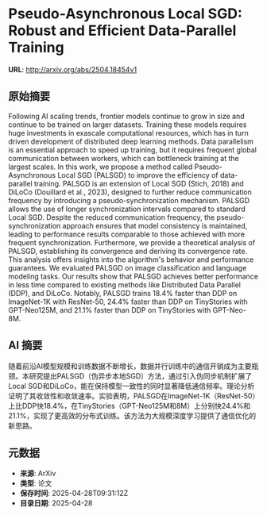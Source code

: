 # Pseudo-Asynchronous Local SGD: Robust and Efficient Data-Parallel Training

**URL**: http://arxiv.org/abs/2504.18454v1

## 原始摘要

Following AI scaling trends, frontier models continue to grow in size and
continue to be trained on larger datasets. Training these models requires huge
investments in exascale computational resources, which has in turn driven
development of distributed deep learning methods. Data parallelism is an
essential approach to speed up training, but it requires frequent global
communication between workers, which can bottleneck training at the largest
scales. In this work, we propose a method called Pseudo-Asynchronous Local SGD
(PALSGD) to improve the efficiency of data-parallel training. PALSGD is an
extension of Local SGD (Stich, 2018) and DiLoCo (Douillard et al., 2023),
designed to further reduce communication frequency by introducing a
pseudo-synchronization mechanism. PALSGD allows the use of longer
synchronization intervals compared to standard Local SGD. Despite the reduced
communication frequency, the pseudo-synchronization approach ensures that model
consistency is maintained, leading to performance results comparable to those
achieved with more frequent synchronization. Furthermore, we provide a
theoretical analysis of PALSGD, establishing its convergence and deriving its
convergence rate. This analysis offers insights into the algorithm's behavior
and performance guarantees. We evaluated PALSGD on image classification and
language modeling tasks. Our results show that PALSGD achieves better
performance in less time compared to existing methods like Distributed Data
Parallel (DDP), and DiLoCo. Notably, PALSGD trains 18.4% faster than DDP on
ImageNet-1K with ResNet-50, 24.4% faster than DDP on TinyStories with
GPT-Neo125M, and 21.1% faster than DDP on TinyStories with GPT-Neo-8M.


## AI 摘要

随着前沿AI模型规模和训练数据不断增长，数据并行训练中的通信开销成为主要瓶颈。本研究提出PALSGD（伪异步本地SGD）方法，通过引入伪同步机制扩展了Local SGD和DiLoCo，能在保持模型一致性的同时显著降低通信频率。理论分析证明了其收敛性和收敛速率。实验表明，PALSGD在ImageNet-1K（ResNet-50）上比DDP快18.4%，在TinyStories（GPT-Neo125M和8M）上分别快24.4%和21.1%，实现了更高效的分布式训练。该方法为大规模深度学习提供了通信优化的新思路。

## 元数据

- **来源**: ArXiv
- **类型**: 论文
- **保存时间**: 2025-04-28T09:31:12Z
- **目录日期**: 2025-04-28

